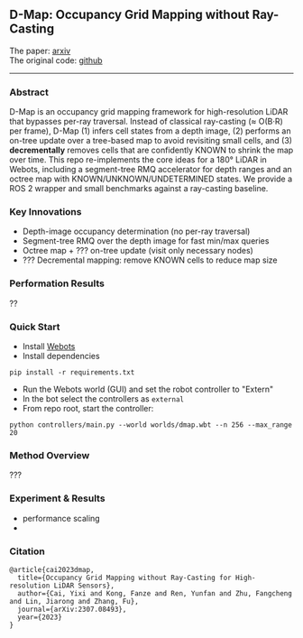 ## D-Map: Occupancy Grid Mapping without Ray-Casting
The paper: [arxiv](https://arxiv.org/abs/2307.08493)  
The original code: [github](https://github.com/hku-mars/D-Map)

---
### Abstract
D-Map is an occupancy grid mapping framework for high-resolution LiDAR that bypasses per-ray traversal. Instead of classical ray-casting (≈ O(B·R) per frame), D-Map (1) infers cell states from a depth image, (2) performs an on-tree update over a tree-based map to avoid revisiting small cells, and (3) **decrementally** removes cells that are confidently KNOWN to shrink the map over time. This repo re-implements the core ideas for a 180° LiDAR in Webots, including a segment-tree RMQ accelerator for depth ranges and an octree map with KNOWN/UNKNOWN/UNDETERMINED states. We provide a ROS 2 wrapper and small benchmarks against a ray-casting baseline.


### Key Innovations
- Depth-image occupancy determination (no per-ray traversal)
- Segment-tree RMQ over the depth image for fast min/max queries
- Octree map + ??? on-tree update (visit only necessary nodes)
- ??? Decremental mapping: remove KNOWN cells to reduce map size

### Performation Results
??

### Quick Start
- Install [Webots](https://cyberbotics.com/doc/guide/installation-procedure)
- Install dependencies
```
pip install -r requirements.txt
```
- Run the Webots world (GUI) and set the robot controller to "Extern"
- In the bot select the controllers as `external`
- From repo root, start the controller:
```
python controllers/main.py --world worlds/dmap.wbt --n 256 --max_range 20
```

### Method Overview
???

### Experiment & Results
- performance scaling
- 

### Citation
```
@article{cai2023dmap,
  title={Occupancy Grid Mapping without Ray-Casting for High-resolution LiDAR Sensors},
  author={Cai, Yixi and Kong, Fanze and Ren, Yunfan and Zhu, Fangcheng and Lin, Jiarong and Zhang, Fu},
  journal={arXiv:2307.08493},
  year={2023}
}
```
